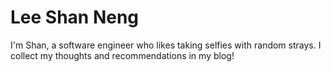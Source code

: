 # Lee Shan Neng

I'm Shan, a software engineer who likes taking selfies with random strays. I collect my thoughts and recommendations in my blog!
